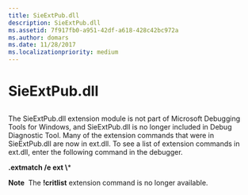 ```yaml
---
title: SieExtPub.dll
description: SieExtPub.dll
ms.assetid: 7f917fb0-a951-42df-a618-428c42bc972a
ms.author: domars
ms.date: 11/28/2017
ms.localizationpriority: medium
---
```


# SieExtPub.dll


## <span id="ddk_oem_support_extensions_kdex2x86_dll__dbg"></span><span id="DDK_OEM_SUPPORT_EXTENSIONS_KDEX2X86_DLL__DBG"></span>


The SieExtPub.dll extension module is not part of Microsoft Debugging Tools for Windows, and SieExtPub.dll is no longer included in Debug Diagnostic Tool. Many of the extension commands that were in SieExtPub.dll are now in ext.dll. To see a list of extension commands in ext.dll, enter the following command in the debugger.

**.extmatch /e ext \\***

**Note**  The **!critlist** extension command is no longer available.

 

 

 





